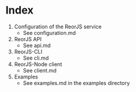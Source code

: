 Index
=====

1. Configuration of the ReorJS service
   - See configuration.md
2. ReorJS API
   - See api.md
3. ReorJS-CLI
   - See cli.md
4. ReorJS-Node client
   - See client.md
5. Examples
   - See examples.md in the examples directory
